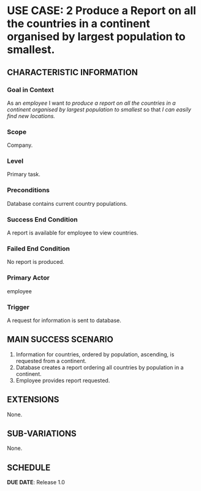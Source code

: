 # USE CASE: 2 Produce a Report on all the countries in a continent organised by largest population to smallest.

## CHARACTERISTIC INFORMATION

### Goal in Context

As an *employee* I want *to produce a report on all the countries in a continent organised by largest population to smallest* so that *I can easily find new locations.*

### Scope

Company.

### Level

Primary task.

### Preconditions

Database contains current country populations.

### Success End Condition

A report is available for employee to view countries.

### Failed End Condition

No report is produced.

### Primary Actor

employee

### Trigger

A request for information is sent to database.

## MAIN SUCCESS SCENARIO

1. Information for countries, ordered by population, ascending, is requested from a continent.
2. Database creates a report ordering all countries by population in a continent.
3. Employee provides report requested.

## EXTENSIONS

None.

## SUB-VARIATIONS

None.

## SCHEDULE

**DUE DATE**: Release 1.0